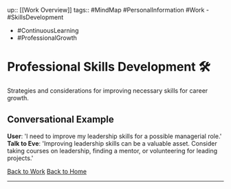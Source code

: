 
up:: [[Work Overview]]
tags:: #MindMap #PersonalInformation #Work - #SkillsDevelopment
  - #ContinuousLearning
  - #ProfessionalGrowth
# Professional Skills Development 🛠️

Strategies and considerations for improving necessary skills for career growth.

## Conversational Example
**User**: 'I need to improve my leadership skills for a possible managerial role.'
**Talk to Eve**: 'Improving leadership skills can be a valuable asset. Consider taking courses on leadership, finding a mentor, or volunteering for leading projects.'

[Back to Work](./Work.md)
[Back to Home](../../Home.md)

---

